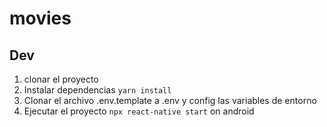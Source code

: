 # movies

## Dev

1. clonar el proyecto
2. Instalar dependencias `yarn install`
3. Clonar el archivo .env.template a .env y config las variables de entorno
4. Ejecutar el proyecto `npx react-native start` on android
 